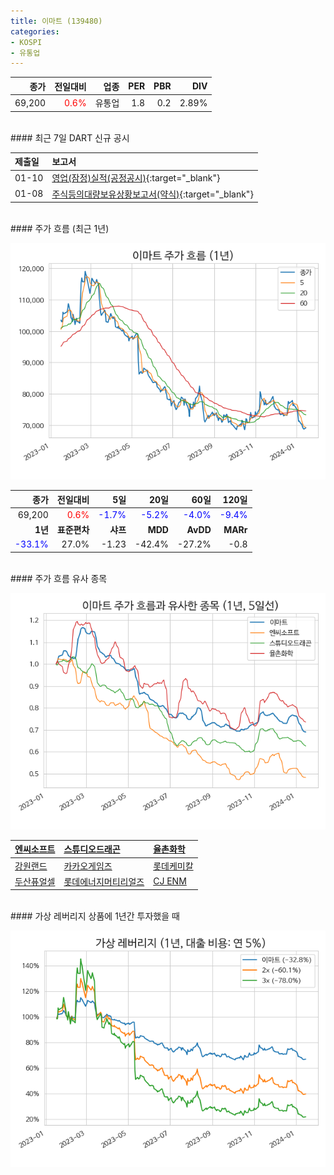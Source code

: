 ```yaml
---
title: 이마트 (139480)
categories:
- KOSPI
- 유통업
---
```


|**종가**|**전일대비**|**업종**|**PER**|**PBR**|**DIV**|
|-------:|-----------:|-------:|------:|------:|------:|
|69,200|<span style="color: red">0.6%</span>|유통업|1.8|0.2|2.89%|

<!-- more -->

<br>
#### 최근 7일 DART 신규 공시<a id="dart"></a>


|**제출일**|**보고서**|
|:-----|:-------|
|01-10|[영업(잠정)실적(공정공시)](https://dart.fss.or.kr/dsaf001/main.do?rcpNo=20240110800127){:target="_blank"}|
|01-08|[주식등의대량보유상황보고서(약식)](https://dart.fss.or.kr/dsaf001/main.do?rcpNo=20240108000598){:target="_blank"}|

<br>
#### 주가 흐름 (최근 1년)<a id="price"></a>

![139480](/assets/images/stock/139480.png)

|**종가**|**전일대비**|**5일**|**20일**|**60일**|**120일**|
|-------:|-----------:|------:|-------:|-------:|--------:|
| 69,200 | <span style="color: red">0.6%</span> | <span style="color: blue">-1.7%</span> | <span style="color: blue">-5.2%</span> | <span style="color: blue">-4.0%</span> | <span style="color: blue">-9.4%</span> |
|**1년**|**표준편차**|**샤프**|**MDD**|**AvDD**|**MARr**|
| <span style="color: blue">-33.1%</span> | 27.0% | -1.23 | -42.4% | -27.2% | -0.8 |

<br>
#### 주가 흐름 유사 종목<a id="corr"></a>

![139480](/assets/images/stock/139480_corr.png)

| [엔씨소프트](/036570/) | [스튜디오드래곤](/253450/) | [율촌화학](/008730/) |
|:---------------------------------------|:---------------------------------------|:---------------------------------------|
| [강원랜드](/035250/) | [카카오게임즈](/293490/) | [롯데케미칼](/011170/) |
| [두산퓨얼셀](/336260/) | [롯데에너지머티리얼즈](/020150/) | [CJ ENM](/035760/) |

<br>
#### 가상 레버리지 상품에 1년간 투자했을 때<a id="2x"></a>

![139480](/assets/images/stock/139480_2x.png)

[^corr]: 상관계수를 이용하여 분석하였습니다.